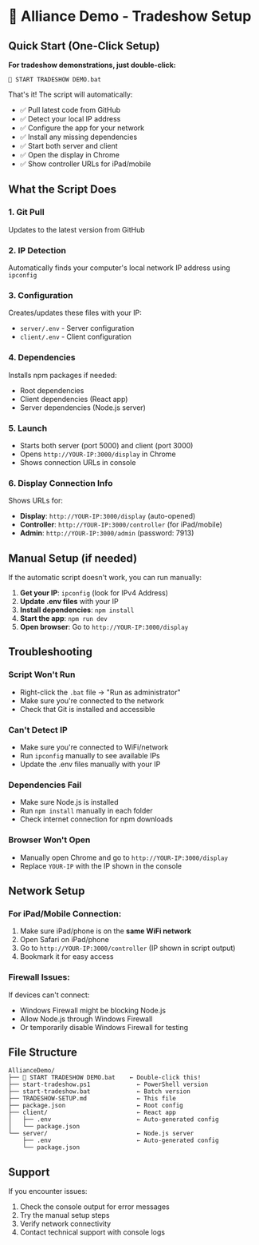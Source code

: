# 🚀 Alliance Demo - Tradeshow Setup

## Quick Start (One-Click Setup)

**For tradeshow demonstrations, just double-click:**
```
🚀 START TRADESHOW DEMO.bat
```

That's it! The script will automatically:
- ✅ Pull latest code from GitHub
- ✅ Detect your local IP address  
- ✅ Configure the app for your network
- ✅ Install any missing dependencies
- ✅ Start both server and client
- ✅ Open the display in Chrome
- ✅ Show controller URLs for iPad/mobile

## What the Script Does

### 1. **Git Pull** 
Updates to the latest version from GitHub

### 2. **IP Detection**
Automatically finds your computer's local network IP address using `ipconfig`

### 3. **Configuration**
Creates/updates these files with your IP:
- `server/.env` - Server configuration
- `client/.env` - Client configuration  

### 4. **Dependencies**
Installs npm packages if needed:
- Root dependencies
- Client dependencies (React app)
- Server dependencies (Node.js server)

### 5. **Launch**
- Starts both server (port 5000) and client (port 3000)
- Opens `http://YOUR-IP:3000/display` in Chrome
- Shows connection URLs in console

### 6. **Display Connection Info**
Shows URLs for:
- **Display**: `http://YOUR-IP:3000/display` (auto-opened)
- **Controller**: `http://YOUR-IP:3000/controller` (for iPad/mobile)
- **Admin**: `http://YOUR-IP:3000/admin` (password: 7913)

## Manual Setup (if needed)

If the automatic script doesn't work, you can run manually:

1. **Get your IP**: `ipconfig` (look for IPv4 Address)
2. **Update .env files** with your IP
3. **Install dependencies**: `npm install`
4. **Start the app**: `npm run dev`
5. **Open browser**: Go to `http://YOUR-IP:3000/display`

## Troubleshooting

### Script Won't Run
- Right-click the `.bat` file → "Run as administrator"
- Make sure you're connected to the network
- Check that Git is installed and accessible

### Can't Detect IP
- Make sure you're connected to WiFi/network
- Run `ipconfig` manually to see available IPs
- Update the .env files manually with your IP

### Dependencies Fail
- Make sure Node.js is installed
- Run `npm install` manually in each folder
- Check internet connection for npm downloads

### Browser Won't Open
- Manually open Chrome and go to `http://YOUR-IP:3000/display`
- Replace `YOUR-IP` with the IP shown in the console

## Network Setup

### For iPad/Mobile Connection:
1. Make sure iPad/phone is on the **same WiFi network**
2. Open Safari on iPad/phone
3. Go to `http://YOUR-IP:3000/controller` (IP shown in script output)
4. Bookmark it for easy access

### Firewall Issues:
If devices can't connect:
- Windows Firewall might be blocking Node.js
- Allow Node.js through Windows Firewall
- Or temporarily disable Windows Firewall for testing

## File Structure

```
AllianceDemo/
├── 🚀 START TRADESHOW DEMO.bat    ← Double-click this!
├── start-tradeshow.ps1             ← PowerShell version
├── start-tradeshow.bat             ← Batch version  
├── TRADESHOW-SETUP.md              ← This file
├── package.json                    ← Root config
├── client/                         ← React app
│   ├── .env                        ← Auto-generated config
│   └── package.json
└── server/                         ← Node.js server
    ├── .env                        ← Auto-generated config
    └── package.json
```

## Support

If you encounter issues:
1. Check the console output for error messages
2. Try the manual setup steps
3. Verify network connectivity
4. Contact technical support with console logs